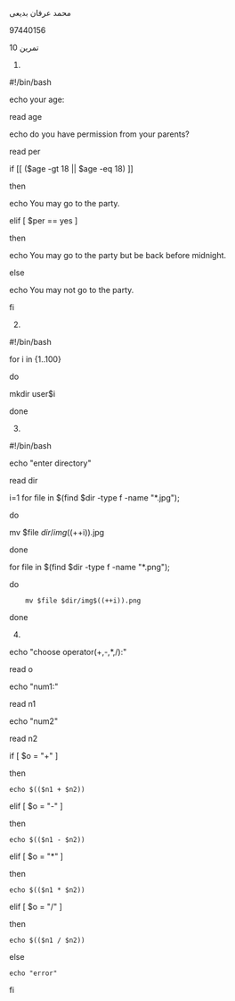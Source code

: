 

محمد عرفان بدیعی

97440156

تمرین 10



1.

#!/bin/bash

echo your age:

read age

echo do you have permission from your parents?

read per

if [[ ($age -gt 18 || $age -eq 18) ]]

then

  echo You may go to the party.
  
  
elif [ $per == yes ]

then

  echo You may go to the party but be back before midnight.
  
  
else

  echo You may not go to the party.
  
fi




2.

#!/bin/bash


for i in {1..100}

do

  mkdir user$i
  
done




3.

#!/bin/bash

echo "enter directory"

read dir

i=1
for file in $(find $dir -type f -name "*.jpg");

do

  mv $file $dir/img$((++i)).jpg
  
done

for file in $(find $dir -type f -name "*.png");

do

        mv $file $dir/img$((++i)).png
        
done




4.

echo "choose operator(+,-,*,/):"

read o

echo "num1:"

read n1

echo "num2"

read n2

if [ $o = "+" ]

then

    echo $(($n1 + $n2))
    
elif [ $o = "-" ]

then

    echo $(($n1 - $n2))
    
elif [ $o = "*" ]

then

    echo $(($n1 * $n2))
    
elif [ $o = "/" ]

then

    echo $(($n1 / $n2))
    
else

    echo "error"
    
fi
